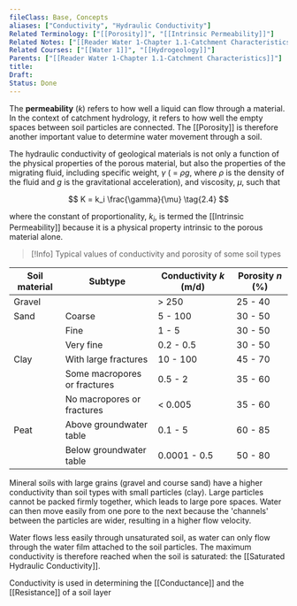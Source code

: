 ```yaml
---
fileClass: Base, Concepts
aliases: ["Conductivity", "Hydraulic Conductivity"]
Related Terminology: ["[[Porosity]]", "[[Intrinsic Permeability]]"]
Related Notes: ["[[Reader Water 1-Chapter 1.1-Catchment Characteristics]]", "[[Hiscock & Bense (2021)-Chapter 2]]"]
Related Courses: ["[[Water 1]]", "[[Hydrogeology]]"]
Parents: ["[[Reader Water 1-Chapter 1.1-Catchment Characteristics]]"]
title: 
Draft: 
Status: Done
---
```

The **permeability** ($k$) refers to how well a liquid can flow through a material. In the context of catchment hydrology, it refers to how well the empty spaces between soil particles are connected. The [[Porosity]] is therefore another important value to determine water movement through a soil.

The hydraulic conductivity of geological materials is not only a function of the physical properties of the porous material, but also the properties of the migrating fluid, including specific weight, $\gamma$ ( = $\rho g$, where $\rho$ is the density of the fluid and $g$ is the gravitational acceleration), and viscosity, $\mu$, such that 

$$
K = k_i \frac{\gamma}{\mu} \tag{2.4}
$$

where the constant of proportionality, $k_i$, is termed the [[Intrinsic Permeability]] because it is a physical property intrinsic to the porous material alone. 

>[!Info]
>Typical values of conductivity and porosity of some soil types
>
| Soil material | Subtype | Conductivity $k$ (m/d) | Porosity $n$ (%) |
| ---- | ---- | ---- | ---- |
| Gravel |  | > 250 | 25 - 40 |
| Sand | Coarse | 5 - 100 | 30 - 50 |
|  | Fine | 1 - 5 | 30 - 50 |
|  | Very fine | 0.2 - 0.5 | 30 - 50 |
| Clay | With large fractures | 10 - 100 | 45 - 70 |
|  | Some macropores or fractures | 0.5 - 2 | 35 - 60 |
|  | No macropores or fractures | < 0.005 | 35 - 60 |
| Peat | Above groundwater table | 0.1 - 5 | 60 - 85 |
|  | Below groundwater table | 0.0001 - 0.5 | 50 - 80 |

Mineral soils with large grains (gravel and course sand) have a higher conductivity than soil types with small particles (clay). Large particles cannot be packed firmly together, which leads to large pore spaces. Water can then move easily from one pore to the next because the 'channels' between the particles are wider, resulting in a higher flow velocity.

Water flows less easily through unsaturated soil, as water can only flow through the water film attached to the soil particles. The maximum conductivity is therefore reached when the soil is saturated: the [[Saturated Hydraulic Conductivity]].

Conductivity is used in determining the [[Conductance]] and the [[Resistance]] of a soil layer